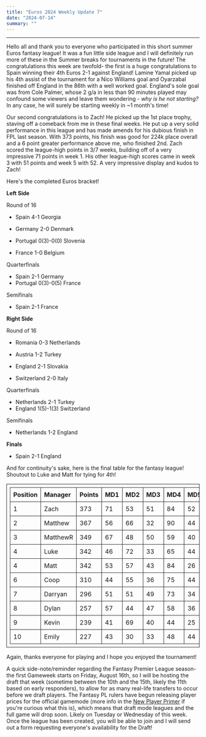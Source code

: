 ```yaml
---
title: "Euros 2024 Weekly Update 7"
date: "2024-07-14"
summary: ""
---
```


<style>
table, th, td {
    table-layout: fixed;
    border-collapse: collapse;
    border: 1px solid;
    padding: 0.5rem;
    margin-left: auto;
    margin-right: auto;
}
.center-bold {
    text-align: center;
    font-weight: bold;
}
</style>

---

Hello all and thank you to everyone who participated in this short summer Euros fantasy league! It was a fun little side league and I will definitely run more of these in the Summer breaks for tournaments in the future! The congratulations this week are twofold- the first is a huge congratulations to Spain winning their 4th Euros 2-1 against England! Lamine Yamal picked up his 4th assist of the tournament for a Nico Williams goal and Oyarzabal finished off England in the 86th with a well worked goal. England's sole goal was from Cole Palmer, whose 2 g/a in less than 90 minutes played may confound some viewers and leave them wondering - _why is he not starting?_ In any case, he will surely be starting weekly in ~1 month's time!

Our second congratulations is to Zach! He picked up the 1st place trophy, staving off a comeback from me in these final weeks. He put up a very solid performance in this league and has made amends for his dubious finish in FPL last season. With 373 points, his finish was good for 224k place overall and a 6 point greater performance above me, who finished 2nd. Zach scored the league-high points in 3/7 weeks, building off of a very impressive 71 points in week 1. His other league-high scores came in week 3 with 51 points and week 5 with 52. A very impressive display and kudos to Zach!

Here's the completed Euros bracket!

**Left Side**

Round of 16

- Spain 4-1 Georgia
- Germany 2-0 Denmark

- Portugal 0(3)-0(0) Slovenia
- France 1-0 Belgium

Quarterfinals

- Spain 2-1 Germany
- Portugal 0(3)-0(5) France

Semifinals

- Spain 2-1 France

**Right Side**

Round of 16

- Romania 0-3 Netherlands
- Austria 1-2 Turkey

- England 2-1 Slovakia
- Switzerland 2-0 Italy

Quarterfinals

- Netherlands 2-1 Turkey
- England 1(5)-1(3) Switzerland

Semifinals

- Netherlands 1-2 England

**Finals**

- Spain 2-1 England

And for continuity's sake, here is the final table for the fantasy league! Shoutout to Luke and Matt for tying for 4th!

| Position | Manager  | Points | MD1 | MD2 | MD3 | MD4 | MD5 | MD6 | MD7 |
| :------- | :------- | :----- | :-- | :-- | :-- | :-- | :-- | :-- | :-- |
| 1        | Zach     | 373    | 71  | 53  | 51  | 84  | 52  | 31  | 31  |
| 2        | Matthew  | 367    | 56  | 66  | 32  | 90  | 44  | 43  | 36  |
| 3        | MatthewR | 349    | 67  | 48  | 50  | 59  | 40  | 38  | 47  |
| 4        | Luke     | 342    | 46  | 72  | 33  | 65  | 44  | 41  | 45  |
| 4        | Matt     | 342    | 53  | 57  | 43  | 84  | 26  | 37  | 46  |
| 6        | Coop     | 310    | 44  | 55  | 36  | 75  | 44  | 35  | 37  |
| 7        | Darryan  | 296    | 51  | 51  | 49  | 73  | 34  | 24  | 14  |
| 8        | Dylan    | 257    | 57  | 44  | 47  | 58  | 36  | 9   | 6   |
| 9        | Kevin    | 239    | 41  | 69  | 40  | 44  | 25  | 11  | 9   |
| 10       | Emily    | 227    | 43  | 30  | 33  | 48  | 44  | 14  | 15  |

Again, thanks everyone for playing and I hope you enjoyed the tournament!

A quick side-note/reminder regarding the Fantasy Premier League season- the first Gameweek starts on Friday, August 16th, so I will be hosting the draft that week (sometime between the 10th and the 15th, likely the 11th based on early responders), to allow for as many real-life transfers to occur before we draft players. The Fantasy PL rulers have begun releasing player prices for the official gamemode (more info in the <u>[New Player Primer](/posts/new-player-primer)</u> if you're curious what this is), which means that draft mode leagues and the full game will drop soon. Likely on Tuesday or Wednesday of this week. Once the league has been created, you will be able to join and I will send out a form requesting everyone's availability for the Draft!

